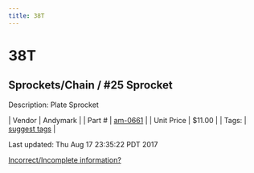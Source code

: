 ```yaml
---
title: 38T
---
```


# 38T
## Sprockets/Chain / #25 Sprocket
Description: 	Plate Sprocket 

| Vendor | Andymark | 
| Part # | [am-0661](http://www.andymark.com/Sprocket-p/am-0661.htm) | 
| Unit Price | $11.00 | 
| Tags: | [suggest tags](https://docs.google.com/forms/d/e/1FAIpQLSeWyY8v3RgOty-MyWmh9U0iivNYN_molChYyS-0U-o-kOAv_g/viewform) | 

Last updated: Thu Aug 17 23:35:22 PDT 2017

 [Incorrect/Incomplete information?](https://docs.google.com/forms/d/e/1FAIpQLSeWyY8v3RgOty-MyWmh9U0iivNYN_molChYyS-0U-o-kOAv_g/viewform)
